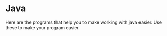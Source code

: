 # Java
Here are the programs that help you to make working with java easier. Use these to make your program easier.

